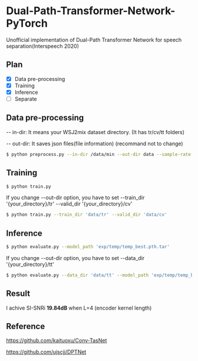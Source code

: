 # Dual-Path-Transformer-Network-PyTorch
Unofficial implementation of Dual-Path Transformer Network for speech separation(Interspeech 2020)

## Plan
- [x] Data pre-processing
- [x] Training
- [x] Inference
- [ ] Separate

## Data pre-processing

-- in-dir: It means your WSJ2mix dataset directory. (It has tr/cv/tt folders)

-- out-dir: It saves json files(file information) (recommand not to change)

```bash
$ python preprocess.py --in-dir /data/min --out-dir data --sample-rate 8000
```

## Training

```bash
$ python train.py
```

If you change --out-dir option, you have to set --train_dir '{your_directory}/tr' --valid_dir '{your_directory}/cv' 

```bash
$ python train.py --train_dir 'data/tr' --valid_dir 'data/cv'
```

## Inference


```bash
$ python evaluate.py --model_path 'exp/temp/temp_best.pth.tar'
```

If you change --out-dir option, you have to set --data_dir '{your_directory}/tt'

```bash
$ python evaluate.py --data_dir 'data/tt' --model_path 'exp/temp/temp_best.pth.tar'
```

## Result

I achive SI-SNRi **19.84dB** when L=4 (encoder kernel length)


## Reference
https://github.com/kaituoxu/Conv-TasNet

https://github.com/ujscjj/DPTNet
